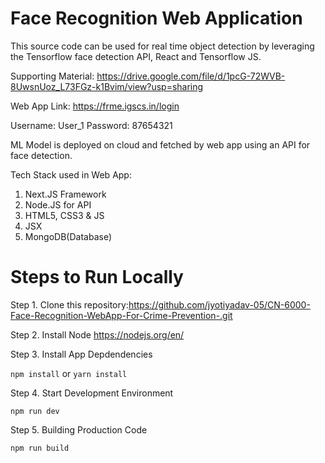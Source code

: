 
# Face Recognition Web Application

This source code can be used for real time object detection by leveraging the Tensorflow face detection API, React and Tensorflow JS. 


Supporting Material: https://drive.google.com/file/d/1pcG-72WVB-8UwsnUoz_L73FGz-k1Bvim/view?usp=sharing

Web App Link: https://frme.igscs.in/login

Username: User_1
Password: 87654321


ML Model is deployed on cloud and fetched by web app using an API for face detection.

Tech Stack used in Web App:

1. Next.JS Framework
2. Node.JS for API
3. HTML5, CSS3 & JS
5. JSX
6. MongoDB(Database)


# Steps to Run Locally

Step 1. Clone this repository:https://github.com/jyotiyadav-05/CN-6000-Face-Recognition-WebApp-For-Crime-Prevention-.git

Step 2. Install Node https://nodejs.org/en/

Step 3. Install App Depdendencies

`npm install`
or
`yarn install`

Step 4. Start Development Environment

`npm run dev`

Step 5. Building Production Code

`npm run build`

